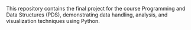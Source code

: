 This repository contains the final project for the course Programming and Data Structures (PDS), demonstrating data handling, analysis, and visualization techniques using Python. 
